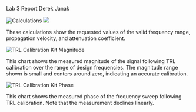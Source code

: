 Lab 3 Report
Derek Janak

![Calculations](https://github.com/CourseReps/ECEN452-Spring2016/blob/master/Students/derekjanak/Lab3/Lab3_1.jpeg)
![](https://github.com/CourseReps/ECEN452-Spring2016/blob/master/Students/derekjanak/Lab3/Lab3_2.jpeg)

These calculations show the requested values of the valid frequency range, propagation velocity, and attenuation coefficient.

![TRL Calibration Kit Magnitude](https://github.com/CourseReps/ECEN452-Spring2016/blob/master/Students/derekjanak/Lab3/Lab_3_Gain.png)

This chart shows the measured magnitude of the signal following TRL calibration over the range of design frequencies.  The magnitude
range shown is small and centers around zero, indicating an accurate calibration.

![TRL Calibration Kit Phase](https://github.com/CourseReps/ECEN452-Spring2016/blob/master/Students/derekjanak/Lab3/Lab_3_Phase.png)

This chart shows the measured phase of the frequency sweep following TRL calibration.  Note that the measurement declines linearly.
